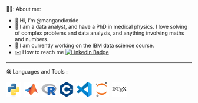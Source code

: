 👩‍🔬: About me:

- 👋 Hi, I’m @mangandioxide
- 👀 I am a data analyst, and have a PhD in medical physics. I love solving of complex problems and data analysis, and anything involving maths and numbers.
- 🌱 I am currently working on the IBM data science course.
- ✉️ How to reach me [![LinkedIn Badge](https://img.shields.io/badge/LinkedIn-0077B5?style=for-the-badge&logo=linkedin&logoColor=white)](https://www.linkedin.com/in/lisa-braunstein-3166a3305/)


---
:hammer_and_wrench: Languages and Tools :
<div>
  <img src="https://github.com/devicons/devicon/blob/master/icons/python/python-original.svg" width="40" height="40"/>&nbsp;
  <img src="https://github.com/devicons/devicon/blob/master/icons/matlab/matlab-original.svg" width="40" height="40"/>&nbsp;
  <img src="https://github.com/devicons/devicon/blob/master/icons/r/r-original.svg" width="40" height="40"/>&nbsp;
  <img src="https://github.com/devicons/devicon/blob/master/icons/cplusplus/cplusplus-plain.svg" width="40" height="40"/>&nbsp;
  <img src="https://github.com/devicons/devicon/blob/master/icons/vscode/vscode-original.svg" width="40" height="40"/>&nbsp;
  <img src="https://github.com/devicons/devicon/blob/master/icons/jupyter/jupyter-original.svg" width="40" height="40"/>&nbsp;
  <img src="https://github.com/devicons/devicon/blob/master/icons/latex/latex-original.svg" width="40" height="40"/>&nbsp;
</div>


<!---
mangandioxide/mangandioxide is a ✨ special ✨ repository because its `README.md` (this file) appears on your GitHub profile.
You can click the Preview link to take a look at your changes.
--->

